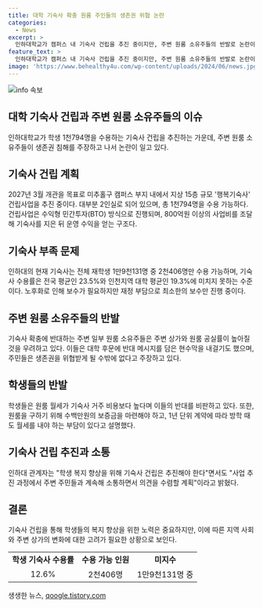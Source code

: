 ```yaml
---
title: 대학 기숙사 확충 원룸 주인들의 생존권 위협 논란
categories:
  - News
excerpt: >
  인하대학교가 캠퍼스 내 기숙사 건립을 추진 중이지만, 주변 원룸 소유주들의 반발로 논란이 일고 있다. 기숙사는 2인실로 총 1천794명을 수용할 예정이며, 민간투자(BTO) 방식으로 진행될 예정이다. 기숙사 확충이 필요한 상황에서 주변 주민들은 생존권 침해를 우려하여 반발하고 있다. 반면 학생들은 경제적 어려움을 호소하며 기숙사 건립을 지지하고 있다. 인하대 관계자는 학생 복지를 위해 기숙사 건립을 추진하고 있지만, 주변 주민들과의 소통을 통해 의견을 수렴할 계획이라고 밝혔다.
feature_text: >
  인하대학교가 캠퍼스 내 기숙사 건립을 추진 중이지만, 주변 원룸 소유주들의 반발로 논란이 일고 있다. 기숙사는 2인실로 총 1천794명을 수용할 예정이며, 민간투자(BTO) 방식으로 진행될 예정이다. 기숙사 확충이 필요한 상황에서 주변 주민들은 생존권 침해를 우려하여 반발하고 있다. 반면 학생들은 경제적 어려움을 호소하며 기숙사 건립을 지지하고 있다. 인하대 관계자는 학생 복지를 위해 기숙사 건립을 추진하고 있지만, 주변 주민들과의 소통을 통해 의견을 수렴할 계획이라고 밝혔다.
image: 'https://www.behealthy4u.com/wp-content/uploads/2024/06/news.jpg'
---
```


<p><img src="https://www.behealthy4u.com/wp-content/uploads/2024/06/news.jpg" alt="info 속보" /></p>

<h2 data-ke-size="size26">대학 기숙사 건립과 주변 원룸 소유주들의 이슈</h2>

<p data-ke-size="size16">인하대학교가 학생 1천794명을 수용하는 기숙사 건립을 추진하는 가운데, 주변 원룸 소유주들이 생존권 침해를 주장하고 나서 논란이 일고 있다.</p>

<h2 data-ke-size="size26">기숙사 건립 계획</h2>

<p data-ke-size="size16">2027년 3월 개관을 목표로 미추홀구 캠퍼스 부지 내에서 지상 15층 규모 '행복기숙사' 건립사업을 추진 중이다. 대부분 2인실로 되어 있으며, 총 1천794명을 수용 가능하다. 건립사업은 수익형 민간투자(BTO) 방식으로 진행되며, 800억원 이상의 사업비를 조달해 기숙사를 지은 뒤 운영 수익을 얻는 구조다.</p>

<h2 data-ke-size="size26">기숙사 부족 문제</h2>

<p data-ke-size="size16">인하대의 현재 기숙사는 전체 재학생 1만9천131명 중 2천406명만 수용 가능하며, 기숙사 수용률은 전국 평균인 23.5%와 인천지역 대학 평균인 19.3%에 미치지 못하는 수준이다. 노후화로 인해 보수가 필요하지만 재정 부담으로 최소한의 보수만 진행 중이다.</p>

<h2 data-ke-size="size26">주변 원룸 소유주들의 반발</h2>

<p data-ke-size="size16">기숙사 확충에 반대하는 주변 일부 원룸 소유주들은 주변 상가와 원룸 공실률이 높아질 것을 우려하고 있다. 이들은 대학 후문에 반대 메시지를 담은 현수막을 내걸기도 했으며, 주민들은 생존권을 위협받게 될 수밖에 없다고 주장하고 있다.</p>

<h2 data-ke-size="size26">학생들의 반발</h2>

<p data-ke-size="size16">학생들은 원룸 월세가 기숙사 거주 비용보다 높다며 이들의 반대를 비판하고 있다. 또한, 원룸을 구하기 위해 수백만원의 보증금을 마련해야 하고, 1년 단위 계약에 따라 방학 때도 월세를 내야 하는 부담이 있다고 설명했다.</p>

<h2 data-ke-size="size26">기숙사 건립 추진과 소통</h2>

<p data-ke-size="size16">인하대 관계자는 "학생 복지 향상을 위해 기숙사 건립은 추진해야 한다"면서도 "사업 추진 과정에서 주변 주민들과 계속해 소통하면서 의견을 수렴할 계획"이라고 밝혔다.</p>

<h2 data-ke-size="size26">결론</h2>

<p data-ke-size="size16">기숙사 건립을 통해 학생들의 복지 향상을 위한 노력은 중요하지만, 이에 따른 지역 사회와 주변 상가의 변화에 대한 고려가 필요한 상황으로 보인다.</p>

<table>
    <tbody>
        <tr>
            <td style="text-align: center; height: 17px;"><b>학생 기숙사 수용률</b></td>
            <td style="text-align: center; height: 17px;"><b>수용 가능 인원</b></td>
            <td style="text-align: center; height: 17px;"><b>미지수</b></td>
        </tr>
        <tr>
            <td style="text-align: center; height: 17px;">12.6%</td>
            <td style="text-align: center; height: 17px;">2천406명</td>
            <td style="text-align: center; height: 17px;">1만9천131명 중</td>
        </tr>
    </tbody>
</table>
생생한 뉴스, <a href="https://qoogle.tistory.com" rel="dofollow">qoogle.tistory.com</a>


